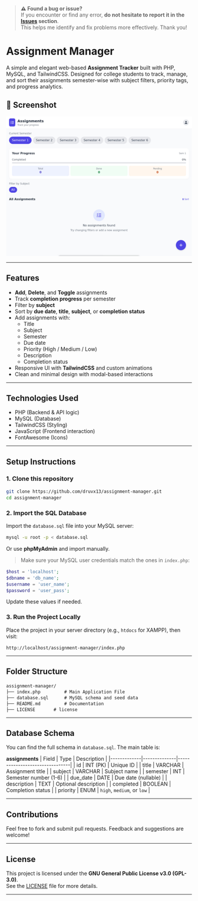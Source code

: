> **⚠️ Found a bug or issue?**  
> If you encounter or find any error, **do not hesitate to report it in the [Issues](../../issues) section**.  
> This helps me identify and fix problems more effectively. Thank you!


# **Assignment Manager**

A simple and elegant web-based **Assignment Tracker** built with PHP, MySQL, and TailwindCSS. Designed for college students to track, manage, and sort their assignments semester-wise with subject filters, priority tags, and progress analytics.


## 📸 Screenshot

![Assignment Manager UI](./theescape-eu-org-1024xFULLdesktop-e59712.jpg)

---

## **Features**

- **Add**, **Delete**, and **Toggle** assignments
- Track **completion progress** per semester
- Filter by **subject**
- Sort by **due date**, **title**, **subject**, or **completion status**
- Add assignments with:
  - Title
  - Subject
  - Semester
  - Due date
  - Priority (High / Medium / Low)
  - Description
  - Completion status
- Responsive UI with **TailwindCSS** and custom animations
- Clean and minimal design with modal-based interactions

---

## **Technologies Used**

- PHP (Backend & API logic)
- MySQL (Database)
- TailwindCSS (Styling)
- JavaScript (Frontend interaction)
- FontAwesome (Icons)

---

## **Setup Instructions**

### 1. **Clone this repository**

```bash
git clone https://github.com/druvx13/assignment-manager.git
cd assignment-manager
```

### 2. **Import the SQL Database**

Import the `database.sql` file into your MySQL server:

```bash
mysql -u root -p < database.sql
```

Or use **phpMyAdmin** and import manually.

> Make sure your MySQL user credentials match the ones in `index.php`:
```php
$host = 'localhost';
$dbname = 'db_name';
$username = 'user_name';
$password = 'user_pass';
```

Update these values if needed.

### 3. **Run the Project Locally**

Place the project in your server directory (e.g., `htdocs` for XAMPP), then visit:

```
http://localhost/assignment-manager/index.php
```

---

## **Folder Structure**

```
assignment-manager/
├── index.php         # Main Application File
├── database.sql      # MySQL schema and seed data
├── README.md         # Documentation
├── LICENSE       # license
```

---

## **Database Schema**

You can find the full schema in `database.sql`. The main table is:

**assignments**
| Field       | Type         | Description                    |
|-------------|--------------|--------------------------------|
| id          | INT (PK)     | Unique ID                      |
| title       | VARCHAR      | Assignment title               |
| subject     | VARCHAR      | Subject name                   |
| semester    | INT          | Semester number (1-6)          |
| due_date    | DATE         | Due date (nullable)            |
| description | TEXT         | Optional description           |
| completed   | BOOLEAN      | Completion status              |
| priority    | ENUM         | `high`, `medium`, or `low`     |

---

## **Contributions**

Feel free to fork and submit pull requests. Feedback and suggestions are welcome!

---

## **License**

This project is licensed under the **GNU General Public License v3.0 (GPL-3.0)**.  
See the [LICENSE](./LICENSE) file for more details.

---

